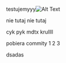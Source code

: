 testujemyyy![Alt Text](https://picsum.photos/id/8/200/300)

nie tutaj nie tutaj 

cyk pyk mdtx krullll


pobiera commity 1 2 3


dsadas